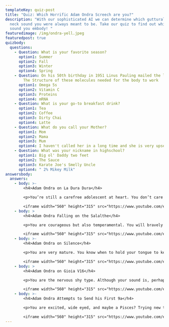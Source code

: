 ```yaml
---
templateKey: quiz-post
title: "Quiz: Which Horrific Adam Ondra Screech are you?"
description: "With our sophisticated AI we can determine which guttural long
  neck sound you were always meant to be. Take our quiz to find out which unholy
  sound you embody! "
featuredimage: /img/ondra-yell.jpeg
featuredpost: true
quizbody:
  questions:
    - Question: What is your favorite season?
      option1: Summer
      option2: Fall
      option3: Winter
      option4: Spring
    - Question: On his 50th birthday in 1951 Linus Pauling mailed the landmark paper
        The Structure of these molecules needed for the body to work
      option1: Omega 5s
      option2: Vitamin C
      option3: Proteins
      option4: mRNA
    - Question: What is your go-to breakfast drink?
      option1: Tea
      option2: Coffee
      option3: Dirty Chai
      option4: Latte
    - Question: What do you call your Mother?
      option1: Mom
      option2: Mama
      option3: Mum
      option4: I haven't called her in a long time and she is very upset about it
    - Question: What was your nickname in highschool?
      option1: Big ol' Daddy two feet
      option2: The Sauce
      option3: Karate Joe's Smelly Uncle
      option4: " 2% Mikey Milk"
answersbody:
  answers:
    - body: >-
        <h4>Adam Ondra on La Dura Dura</h4>

        <p>You’re still a carefree adolescent at heart. You don’t care what people think about you, as long as they know you're better than them. You’re a scream that isn’t for power, but as a reminder to the other screechers who’s on top.</p>

        <iframe width="560" height="315" src="https://www.youtube.com/embed/V1P97VVt6_k?start=170" title="YouTube video player" frameborder="0" allow="accelerometer; autoplay; clipboard-write; encrypted-media; gyroscope; picture-in-picture" allowfullscreen></iframe>
    - body: >
        <h4>Adam Ondra Falling on the Salalthe</h4>

        <p>You are courageous but also temperamental. You will bravely try crazy new things and then take your anger out on poor Nico Favresse. You enjoy cool winter days and could never live in a place like Arizona or Florida.</p>

        <iframe width="560" height="315" src="https://www.youtube.com/embed/5kZDukn5JnE?start=243" title="YouTube video player" frameborder="0" allow="accelerometer; autoplay; clipboard-write; encrypted-media; gyroscope; picture-in-picture" allowfullscreen></iframe>
    - body: >-
        <h4>Adam Ondra on Silence</h4>

        <p>You are very mature. You know when to hold your tongue to keep friendships alive. Your word has power since it’s used less often. Your yell is no longer a ‘go-to’, but rather a secret back pocket weapon.</p>

        <iframe width="560" height="315" src="https://www.youtube.com/embed/ZRTNHDd0gL8?start=800" title="YouTube video player" frameborder="0" allow="accelerometer; autoplay; clipboard-write; encrypted-media; gyroscope; picture-in-picture" allowfullscreen></iframe>
    - body: >
        <h4>Adam Ondra on Gioia V16</h4>

        <p>You are the nervous shy type. Although your sound is, perhaps, ear bludgeoning you only use it in front of one or two other people. When you show people your send video later, it will be on mute.</p>

        <iframe width="560" height="315" src="https://www.youtube.com/embed/QeR47AQ05Jo?start=503" title="YouTube video player" frameborder="0" allow="accelerometer; autoplay; clipboard-write; encrypted-media; gyroscope; picture-in-picture" allowfullscreen></iframe>
    - body: >-
        <h4>Adam Ondra Attempts to Send his First 9a</h4>

        <p>You are excited, wide eyed, and maybe a Pisces? Trying new things, failing and learning is right in your Q-zone. You are a lifelong student who isn’t afraid of getting their hands dirty.You are a moron.</p>

        <iframe width="560" height="315" src="https://www.youtube.com/embed/MRc72UBLlN0?start=71" title="YouTube video player" frameborder="0" allow="accelerometer; autoplay; clipboard-write; encrypted-media; gyroscope; picture-in-picture" allowfullscreen></iframe>
---
```

